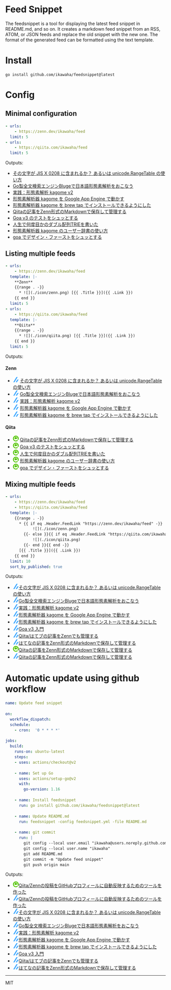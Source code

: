 # Feed Snippet

The feedsnippet is a tool for displaying the latest feed snippet in README.md, and so on.
It creates a markdown feed snippet from an RSS, ATOM, or JSON feeds and replace the old snippet with the new one.
The format of the generated feed can be formatted using the text template.

# Install

```
go install github.com/ikawaha/feedsnippet@latest
```

# Config

## Minimal configuration

```yaml
- urls:
    - https://zenn.dev/ikawaha/feed
  limit: 5
- urls:
    - https://qiita.com/ikawaha/feed
  limit: 5
```

Outputs:

* [その文字が JIS X 0208 に含まれるか？ あるいは unicode.RangeTable の使い方](https://zenn.dev/ikawaha/articles/20210116-ab1ac4a692ae8bb4d9cf)
* [Go製全文検索エンジンBlugeで日本語形態素解析をおこなう](https://zenn.dev/ikawaha/articles/20201230-84b042603ccbbce645d5)
* [実践：形態素解析 kagome v2](https://zenn.dev/ikawaha/books/kagome-v2-japanese-tokenizer)
* [形態素解析器 kagome を Google App Engine で動かす](https://zenn.dev/ikawaha/articles/hatena-20161004-221708)
* [形態素解析器 kagome を brew tap でインストールできるようにした](https://zenn.dev/ikawaha/articles/20201029-391c049a13fb8506361d)
* [Qiitaの記事をZenn形式のMarkdownで保存して管理する](https://qiita.com/ikawaha/items/ab9906581e34f26993a9)
* [Goa v3 のテストをシュッとする](https://qiita.com/ikawaha/items/e0c2b3ed0fedb12f4847)
* [人生で何度目かのダブル配列TRIEを書いた](https://qiita.com/ikawaha/items/edb4e18960ae6e4babc3)
* [形態素解析器 kagome のユーザー辞書の使い方](https://qiita.com/ikawaha/items/9ebe3e1104fb80706d99)
* [goa でデザイン・ファーストをシュッとする](https://qiita.com/ikawaha/items/6638ee8b6978aef50d65)

## Listing multiple feeds

```yaml
- urls:
    - https://zenn.dev/ikawaha/feed
  template: |-
    **Zenn**
    {{range . -}}
      * ![](./icon/zenn.png) [{{ .Title }}]({{ .Link }})
    {{ end }}
  limit: 5
- urls:
    - https://qiita.com/ikawaha/feed
  template: |-
    **Qiita**
    {{range . -}}
      * ![](./icon/qiita.png) [{{ .Title }}]({{ .Link }})
    {{ end }}
  limit: 5
```

Outputs:

#### Zenn
* ![](./icon/zenn.png) [その文字が JIS X 0208 に含まれるか？ あるいは unicode.RangeTable の使い方](https://zenn.dev/ikawaha/articles/20210116-ab1ac4a692ae8bb4d9cf)
* ![](./icon/zenn.png) [Go製全文検索エンジンBlugeで日本語形態素解析をおこなう](https://zenn.dev/ikawaha/articles/20201230-84b042603ccbbce645d5)
* ![](./icon/zenn.png) [実践：形態素解析 kagome v2](https://zenn.dev/ikawaha/books/kagome-v2-japanese-tokenizer)
* ![](./icon/zenn.png) [形態素解析器 kagome を Google App Engine で動かす](https://zenn.dev/ikawaha/articles/hatena-20161004-221708)
* ![](./icon/zenn.png) [形態素解析器 kagome を brew tap でインストールできるようにした](https://zenn.dev/ikawaha/articles/20201029-391c049a13fb8506361d)
#### Qiita
* ![](./icon/qiita.png) [Qiitaの記事をZenn形式のMarkdownで保存して管理する](https://qiita.com/ikawaha/items/ab9906581e34f26993a9)
* ![](./icon/qiita.png) [Goa v3 のテストをシュッとする](https://qiita.com/ikawaha/items/e0c2b3ed0fedb12f4847)
* ![](./icon/qiita.png) [人生で何度目かのダブル配列TRIEを書いた](https://qiita.com/ikawaha/items/edb4e18960ae6e4babc3)
* ![](./icon/qiita.png) [形態素解析器 kagome のユーザー辞書の使い方](https://qiita.com/ikawaha/items/9ebe3e1104fb80706d99)
* ![](./icon/qiita.png) [goa でデザイン・ファーストをシュッとする](https://qiita.com/ikawaha/items/6638ee8b6978aef50d65)


## Mixing multiple feeds

```yaml
- urls:
    - https://zenn.dev/ikawaha/feed
    - https://qiita.com/ikawaha/feed
  template: |-
    {{range . -}}
      * {{ if eq .Header.FeedLink "https://zenn.dev/ikawaha/feed" -}}
            ![](./icon/zenn.png)
        {{- else }}{{ if eq .Header.FeedLink "https://qiita.com/ikawaha/feed" -}}
            ![](./icon/qiita.png)
        {{- end }}{{ end -}}
      [{{ .Title }}]({{ .Link }})
    {{ end }}
  limit: 10
  sort_by_published: true
```

Outputs:

* ![](./icon/zenn.png)[その文字が JIS X 0208 に含まれるか？ あるいは unicode.RangeTable の使い方](https://zenn.dev/ikawaha/articles/20210116-ab1ac4a692ae8bb4d9cf)
* ![](./icon/zenn.png)[Go製全文検索エンジンBlugeで日本語形態素解析をおこなう](https://zenn.dev/ikawaha/articles/20201230-84b042603ccbbce645d5)
* ![](./icon/zenn.png)[実践：形態素解析 kagome v2](https://zenn.dev/ikawaha/books/kagome-v2-japanese-tokenizer)
* ![](./icon/zenn.png)[形態素解析器 kagome を Google App Engine で動かす](https://zenn.dev/ikawaha/articles/hatena-20161004-221708)
* ![](./icon/zenn.png)[形態素解析器 kagome を brew tap でインストールできるようにした](https://zenn.dev/ikawaha/articles/20201029-391c049a13fb8506361d)
* ![](./icon/zenn.png)[Goa v3 入門](https://zenn.dev/ikawaha/books/goa-design-v3)
* ![](./icon/zenn.png)[Qiita/はてブの記事をZennでも管理する](https://zenn.dev/ikawaha/articles/20201012-e56b19cd33c396ae0465)
* ![](./icon/zenn.png)[はてなの記事をZenn形式のMarkdownで保存して管理する](https://zenn.dev/ikawaha/articles/hatena-20201012-205602)
* ![](./icon/qiita.png)[Qiitaの記事をZenn形式のMarkdownで保存して管理する](https://qiita.com/ikawaha/items/ab9906581e34f26993a9)
* ![](./icon/zenn.png)[Qiitaの記事をZenn形式のMarkdownで保存して管理する](https://zenn.dev/ikawaha/articles/qiita-ab9906581e34f26993a9)

# Automatic update using github workflow

```yaml
name: Update feed snippet

on:
  workflow_dispatch:
  schedule:
    - cron:  '0 * * * *'  

jobs:
  build:
    runs-on: ubuntu-latest
    steps:
    - uses: actions/checkout@v2

    - name: Set up Go
      uses: actions/setup-go@v2
      with:
        go-version: 1.16

    - name: Install feedsnippet
      run: go install github.com/ikawaha/feedsnippet@latest

    - name: Update README.md
      run: feedsnippet -config feedsnippet.yml -file README.md

    - name: git commit
      run: |
        git config --local user.email "ikawaha@users.noreply.github.com"
        git config --local user.name "ikawaha"
        git add README.md
        git commit -m "Update feed snippet"
        git push origin main
```

Outputs:


<!--[START github.com/ikawaha/feedsnippet]--><!--[2021-02-26T11:19:34Z]-->
* ![](./icon/qiita.png)[Qiita/Zennの投稿をGitHubプロフィールに自動反映するためのツールを作った](https://qiita.com/ikawaha/items/6829b2872319aa6be716)
* ![](./icon/zenn.png)[Qiita/Zennの投稿をGitHubプロフィールに自動反映するためのツールを作った](https://zenn.dev/ikawaha/articles/20210221-c8f2d9ac028ae49d551a)
* ![](./icon/zenn.png)[その文字が JIS X 0208 に含まれるか？ あるいは unicode.RangeTable の使い方](https://zenn.dev/ikawaha/articles/20210116-ab1ac4a692ae8bb4d9cf)
* ![](./icon/zenn.png)[Go製全文検索エンジンBlugeで日本語形態素解析をおこなう](https://zenn.dev/ikawaha/articles/20201230-84b042603ccbbce645d5)
* ![](./icon/zenn.png)[実践：形態素解析 kagome v2](https://zenn.dev/ikawaha/books/kagome-v2-japanese-tokenizer)
* ![](./icon/zenn.png)[形態素解析器 kagome を Google App Engine で動かす](https://zenn.dev/ikawaha/articles/hatena-20161004-221708)
* ![](./icon/zenn.png)[形態素解析器 kagome を brew tap でインストールできるようにした](https://zenn.dev/ikawaha/articles/20201029-391c049a13fb8506361d)
* ![](./icon/zenn.png)[Goa v3 入門](https://zenn.dev/ikawaha/books/goa-design-v3)
* ![](./icon/zenn.png)[Qiita/はてブの記事をZennでも管理する](https://zenn.dev/ikawaha/articles/20201012-e56b19cd33c396ae0465)
* ![](./icon/zenn.png)[はてなの記事をZenn形式のMarkdownで保存して管理する](https://zenn.dev/ikawaha/articles/hatena-20201012-205602)
<!--[END github.com/ikawaha/feedsnippet]-->
---
MIT
